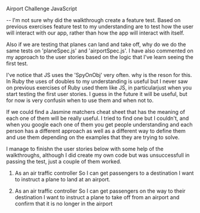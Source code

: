 Airport Challenge JavaScript

-- I'm not sure why did the walkthrough create a feature test. Based on previous exercises feature test to my understanding are to test how the user will interact with our app, rather than how the app will interact with itself.

Also if we are testing that planes can land and take off, why do we do the same tests on 'planeSpec.js' and 'airportSpec.js'. I have also commented on my approach to the user stories based on the logic that I've learn seeing the first test.

I've notice that JS uses the 'SpyOnObj' very often. why is the reson for this. In Ruby the uses of doubles to my understanding is useful but I never saw on previous exercises of Ruby used them like JS, in particularjust when you start testing the first user stories. I guess in the future it will be useful, but for now is very confusin when to use them and when not to.

If we could find a Jasmine matchers cheat sheet that has the meaning of each one of them will be really useful. I tried to find one but I couldn't, and when you google each one of them you get people understanding and each person has a different approach as well as a different way to define them and use them depending on the examples that they are trying to solve.

I manage to finishn the user stories below with some help of the walkthroughs, although I did create my own code but was unsuccessfull in passing the test, just a couple of them worked. 

1. As an air traffic controller 
So I can get passengers to a destination 
I want to instruct a plane to land at an airport.

2. As an air traffic controller 
So I can get passengers on the way to their destination 
I want to instruct a plane to take off from an airport and confirm that it is no longer in the airport
